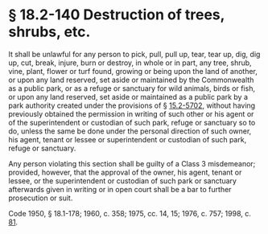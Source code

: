 # § 18.2-140 Destruction of trees, shrubs, etc.

<p>It shall be unlawful for any person to pick, pull, pull up, tear, tear up, dig, dig up, cut, break, injure, burn or destroy, in whole or in part, any tree, shrub, vine, plant, flower or turf found, growing or being upon the land of another, or upon any land reserved, set aside or maintained by the Commonwealth as a public park, or as a refuge or sanctuary for wild animals, birds or fish, or upon any land reserved, set aside or maintained as a public park by a park authority created under the provisions of § <a href='http://law.lis.virginia.gov/vacode/15.2-5702/'>15.2-5702</a>, without having previously obtained the permission in writing of such other or his agent or of the superintendent or custodian of such park, refuge or sanctuary so to do, unless the same be done under the personal direction of such owner, his agent, tenant or lessee or superintendent or custodian of such park, refuge or sanctuary.</p><p>Any person violating this section shall be guilty of a Class 3 misdemeanor; provided, however, that the approval of the owner, his agent, tenant or lessee, or the superintendent or custodian of such park or sanctuary afterwards given in writing or in open court shall be a bar to further prosecution or suit.</p><p>Code 1950, § 18.1-178; 1960, c. 358; 1975, cc. 14, 15; 1976, c. 757; 1998, c. <a href='http://lis.virginia.gov/cgi-bin/legp604.exe?981+ful+CHAP0081'>81</a>.</p>